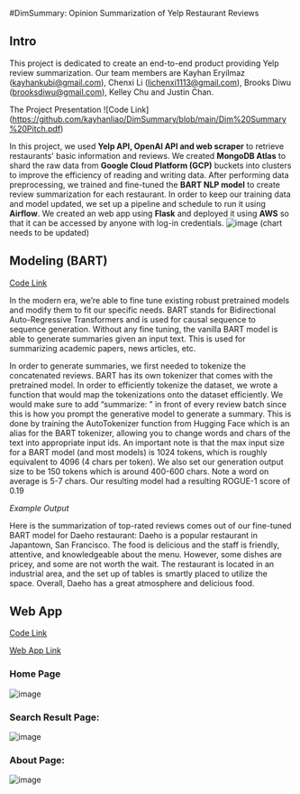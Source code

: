 #DimSummary: Opinion Summarization of Yelp Restaurant Reviews
## Intro
This project is dedicated to create an end-to-end product providing Yelp review summarization. Our team members are Kayhan Eryilmaz (kayhankubi@gmail.com), Chenxi Li (lichenxi1113@gmail.com), Brooks Diwu (brooksdiwu@gmail.com), Kelley Chu and Justin Chan.

The Project Presentation ![Code Link] (https://github.com/kayhanliao/DimSummary/blob/main/Dim%20Summary%20Pitch.pdf)

In this project, we used **Yelp API, OpenAI API and web scraper** to retrieve restaurants' basic information and reviews. We created **MongoDB Atlas** to shard the raw data from **Google Cloud Platform (GCP)** buckets into clusters to improve the efficiency of reading and writing data. After performing data preprocessing, we trained and fine-tuned the **BART NLP model** to create review summarization for each restaurant. In order to keep our training data and model updated, we set up a pipeline and schedule to run it using **Airflow**. We created an web app using **Flask** and deployed it using **AWS** so that it can be accessed by anyone with log-in credentials.
![image](https://user-images.githubusercontent.com/82719564/233866687-2d09314c-7ad6-4d11-97ba-43a9d8048241.png)
(chart needs to be updated)

## Modeling (BART)
[Code Link](https://github.com/kayhanliao/restaurant-review-generation/tree/main/bart_experiments)

In the modern era, we’re able to fine tune existing robust pretrained models and modify them to fit our specific needs. BART stands for Bidirectional Auto-Regressive Transformers and is used for causal sequence to sequence generation. Without any fine tuning, the vanilla BART model is able to generate summaries given an input text. This is used for summarizing academic papers, news articles, etc.

In order to generate summaries, we first needed to tokenize the concatenated reviews. BART has its own tokenizer that comes with the pretrained model. In order to efficiently tokenize the dataset, we wrote a function that would map the tokenizations onto the dataset efficiently. We would make sure to add “summarize: ” in front of every review batch since this is how you prompt the generative model to generate a summary. This is done by training the AutoTokenizer function from Hugging Face which is an alias for the BART tokenizer, allowing you to change words and chars of the text into appropriate input ids. An important note is that the max input size for a BART model (and most models) is 1024 tokens, which is roughly equivalent to 4096 (4 chars per token). We also set our generation output size to be 150 tokens which is around 400-600 chars. Note a word on average is 5-7 chars.  Our resulting model had a resulting ROGUE-1 score of 0.19

*Example Output*

Here is the summarization of top-rated reviews comes out of our fine-tuned BART model for Daeho restaurant:
Daeho is a popular restaurant in Japantown, San Francisco. The food is delicious and the staff is friendly, attentive, and knowledgeable about the menu. However, some dishes are pricey, and some are not worth the wait. The restaurant is located in an industrial area, and the set up of tables is smartly placed to utilize the space. Overall, Daeho has a great atmosphere and delicious food.

## Web App
[Code Link](https://github.com/kayhanliao/restaurant-review-generation/tree/main/webapp/app.py)

[Web App Link](http://yelpgpt.us-east-1.elasticbeanstalk.com/)

### Home Page

![image](https://user-images.githubusercontent.com/82719564/233867583-73e252d8-5813-49cc-831c-6a7aaa0f7553.png)

### Search Result Page:

![image](https://user-images.githubusercontent.com/82719564/233867610-362a39f8-b193-4a64-a6e9-15a03c24c03c.png)

### About Page:

![image](https://user-images.githubusercontent.com/82719564/233867624-2327704a-d218-450d-a2e7-c5b0a46ea076.png)
